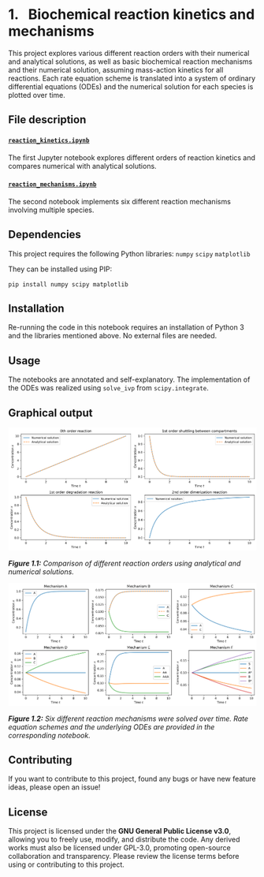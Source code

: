 # 1. &nbsp; Biochemical reaction kinetics and mechanisms
This project explores various different reaction orders with their numerical and analytical solutions, as well as basic biochemical reaction mechanisms and their numerical solution, assuming mass-action kinetics for all reactions. Each rate equation scheme is translated into a system of ordinary differential equations (ODEs) and the numerical solution for each species is plotted over time.

## File description
#### <a href="reaction_kinetics.ipynb">`reaction_kinetics.ipynb`</a>
The first Jupyter notebook explores different orders of reaction kinetics and compares numerical with analytical solutions.

#### <a href="reaction_mechanisms.ipynb">`reaction_mechanisms.ipynb`</a>
The second notebook implements six different reaction mechanisms involving multiple species.

## Dependencies
This project requires the following Python libraries:
`numpy`
`scipy`
`matplotlib`

They can be installed using PIP:
```
pip install numpy scipy matplotlib
```

## Installation
Re-running the code in this notebook requires an installation of Python 3 and the libraries mentioned above. No external files are needed.

## Usage
The notebooks are annotated and self-explanatory. The implementation of the ODEs was realized using `solve_ivp` from `scipy.integrate`.

## Graphical output
<img src="output/reaction_kinetics.png" alt="Comparison of different reaction orders using analytical and numerical solutions.">

***Figure 1.1:** Comparison of different reaction orders using analytical and numerical solutions.*

<img src="output/reaction_mechanisms.png" alt="Plot of six numerically solved biochemical reaction mechanisms.">

***Figure 1.2:** Six different reaction mechanisms were solved over time. Rate equation schemes and the underlying ODEs are provided in the corresponding notebook.*

## Contributing
If you want to contribute to this project, found any bugs or have new feature ideas, please open an issue!

## License
This project is licensed under the **GNU General Public License v3.0**, allowing you to freely use, modify, and distribute the code. Any derived works must also be licensed under GPL-3.0, promoting open-source collaboration and transparency. Please review the license terms before using or contributing to this project.
